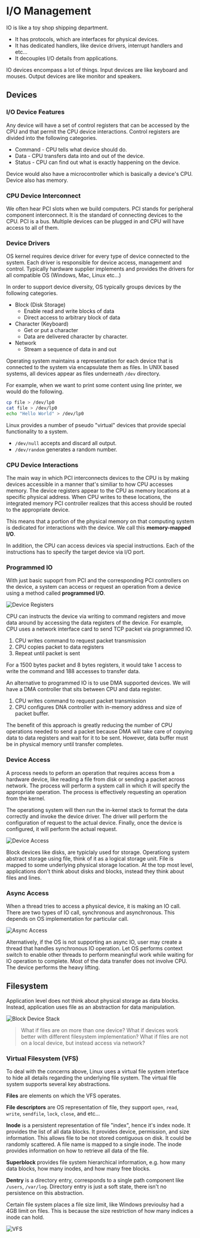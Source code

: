 # I/O Management

IO is like a toy shop shipping department.

- It has protocols, which are interfaces for physical devices.
- It has dedicated handlers, like device drivers, interrupt handlers and etc...
- It decouples I/O details from applications.

IO devices encompass a lot of things. Input devices are like keyboard and mouses. Output devices
are like monitor and speakers.

## Devices

### I/O Device Features

Any device will have a set of control registers that can be accessed by the CPU and that permit the
CPU device interactions. Control registers are divided into the following categories.

- Command - CPU tells what device should do.
- Data - CPU transfers data into and out of the device.
- Status - CPU can find out what is exactly happening on the device.

Device would also have a microcontroller which is basically a device's CPU. Device also has memory.

### CPU Device Interconnect

We often hear PCI slots when we build computers. PCI stands for peripheral component interconnect.
It is the standard of connecting devices to the CPU. PCI is a bus. Multiple devices can be plugged
in and CPU will have access to all of them.

### Device Drivers

OS kernel requires device driver for every type of device connected to the system. Each driver is
responsible for device access, management and control. Typically hardware supplier implements
and provides the drivers for all compatible OS (Windows, Mac, Linux etc...)

In order to support device diversity, OS typically groups devices by the following categories.

- Block (Disk Storage)
  - Enable read and write blocks of data
  - Direct access to arbitrary block of data
- Character (Keyboard)
  - Get or put a character
  - Data are delivered character by character.
- Network
  - Stream a sequence of data in and out

Operating system maintains a representation for each device that is connected to the system via
encapsulate them as files. In UNIX based systems, all devices appear as files underneath `/dev`
directory.

For example, when we want to print some content using line printer, we would do the following.

```bash
cp file > /dev/lp0
cat file > /dev/lp0
echo "Hello World" > /dev/lp0
```

Linux provides a number of pseudo "virtual" devices that provide special functionality to a system.

- `/dev/null` accepts and discard all output.
- `/dev/random` generates a random number.

### CPU Device Interactions

The main way in which PCI interconnects devices to the CPU is by making devices accessible in a
manner that's similiar to how CPU accesses memory. The device registers appear to the CPU as
memory locations at a specific physical address. When CPU writes to these locations, the integrated
memory PCI controller realizes that this access should be routed to the appropriate device.

This means that a portion of the physical memory on that computing system is dedicated for
interactions with the device. We call this **memory-mapped I/O**.

In addition, the CPU can access devices via special instructions. Each of the instructions has to
specify the target device via I/O port.

### Programmed IO

With just basic supoprt from PCI and the corresponding PCI controllers on the device, a system
can access or request an operation from a device using a method called **programmed I/O**.

![Device Registers](./diagrams/P3L5_device_registers.png)

CPU can instructs the device via writing to command registers and move data around by accessing the
data registers of the device. For example, CPU uses a network interface card to send TCP packet via
programmed IO.

1. CPU writes command to request packet transmission
2. CPU copies packet to data registers
3. Repeat until packet is sent

For a 1500 bytes packet and 8 bytes registers, it would take 1 access to write the command and 188
accesses to transfer data.

An alternative to programmed IO is to use DMA supported devices. We will have a DMA controller that
sits between CPU and data register.

1. CPU writes command to request packet transmission
2. CPU configures DNA controller with in-memory address and size of packet buffer.

The benefit of this approach is greatly reducing the number of CPU operations needed to send a
packet because DMA will take care of copying data to data registers and wait for it to be sent.
However, data buffer must be in physical memory until transfer completes.

### Device Access

A process needs to peform an operation that requires access from a hardware device, like reading a
file from disk or sending a packet across network. The process will perform a system call in which
it will specify the appropriate operation. The process is effectively requesting an operation from
the kernel.

The operationg system will then run the in-kernel stack to format the data correctly and invoke the
device driver. The driver will perform the configuration of request to the actual device. Finally,
once the device is configured, it will perform the actual request.

![Device Access](./diagrams/P3L5_device_access.png)

Block devices like disks, are typiclaly used for storage. Operationg system abstract storage using
file, think of it as a logical storage unit. File is mapped to some underlying physical storage
location. At the top most level, applications don't think about disks and blocks, instead they think
about files and lines.

### Async Access

When a thread tries to access a physical device, it is making an IO call. There are two types
of IO call, synchronous and asynchronous. This depends on OS implementation for particular call.

![Async Access](./diagrams/P3L5_async_access.png)

Alternatively, if the OS is not supporting an async IO, user may create a thread that handles
synchronous IO operation. Let OS performs context switch to enable other threads to perform
meaningful work while waiting for IO operation to complete. Most of the data transfer does not
involve CPU. The device performs the heavy lifting.

## Filesystem

Application level does not think about physical storage as data blocks. Instead, application
uses file as an abstraction for data manipulation.

![Block Device Stack](./diagrams/P3L5_block_device_stack.png)

> What if files are on more than one device?
> What if devices work better with different filesystem implementation?
> What if files are not on a local device, but instead access via network?

### Virtual Filesystem (VFS)

To deal with the concerns above, Linux uses a virtual file system interface to hide all
details regarding the underlying file system. The virtual file system supports several
key abstractions.

**Files** are elements on which the VFS operates.

**File descriptors** are OS representation of file, they support `open`, `read`, `write`,
`sendfile`, `lock`, `close`, and etc...

**Inode** is a persistent representation of file "index", hence it's index node. It provides
the list of all data blocks. It provides device, permission, and size information. This
allows file to be not stored contiguous on disk. It could be randomly scattered. A file name
is mapped to a single inode. The inode provides information on how to retrieve all data of
the file.

**Superblock** provides file system hierarchical information, e.g. how many data blocks, how many inodes,
and how many free blocks.

**Dentry** is a directory entry, corresponds to a single path component like `/users`, `/var/log`.
Directory entry is just a soft state, there isn't no persistence on this abstraction.


Certain file system places a file size limit, like Windows previoulsy had a 4GB limit on files. This
is because the size restriction of how many indices a inode can hold. 

![VFS](./diagrams/P3L5_virtual_filesystem.png)
